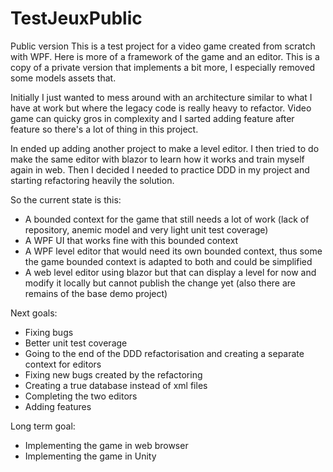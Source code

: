# TestJeuxPublic
Public version
This is a test project for a video game created from scratch with WPF. Here is more of a framework of the game and an editor.
This is a copy of a private version that implements a bit more, I especially removed some models assets that.

Initially I just wanted to mess around with an architecture similar to what I have at work but where the legacy code is really heavy to refactor.
Video game can quicky gros in complexity and I sarted adding feature after feature so there's a lot of thing in this project.

In ended up adding another project to make a level editor.
I then tried to do make the same editor with blazor to learn how it works and train myself again in web.
Then I decided I needed to practice DDD in my project and starting refactoring heavily the solution.

So the current state is this:
- A bounded context for the game that still needs a lot of work (lack of repository, anemic model and very light unit test coverage)
- A WPF UI that works fine with this bounded context
- A WPF level editor that would need its own bounded context, thus some the game bounded context is adapted to both and could be simplified
- A web level editor using blazor but that can display a level for now and modify it locally but cannot publish the change yet (also there are remains of the base demo project)

Next goals:
- Fixing bugs
- Better unit test coverage
- Going to the end of the DDD refactorisation and creating a separate context for editors
- Fixing new bugs created by the refactoring
- Creating a true database instead of xml files
- Completing the two editors
- Adding features

Long term goal:
- Implementing the game in web browser
- Implementing the game in Unity
